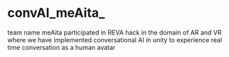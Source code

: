 # convAI_meAita_
team name meAita participated in REVA hack in the domain of AR and VR where we have implemented conversational AI in unity  to experience real time conversation as a human avatar
